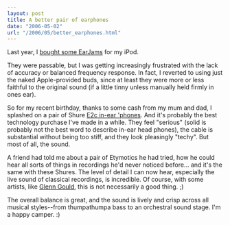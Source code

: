 ```yaml
---
layout: post
title: A better pair of earphones
date: "2006-05-02"
url: "/2006/05/better_earphones.html"
---
```


Last year, I [bought some EarJams][1] for my iPod.

[1]: http://mojain.com/~mrowe/blog/geek/griffin_earjams_revisited.html

They were passable, but I was getting increasingly frustrated with the
lack of accuracy or balanced frequency response. In fact, I reverted
to using just the naked Apple-provided buds, since at least they were
more or less faithful to the original sound (if a little tinny unless
manually held firmly in ones ear).

So for my recent birthday, thanks to some cash from my mum and dad, I
splashed on a pair of Shure [E2c in-ear 'phones][2]. And it's probably
the best technology purchase I've made in a while. They feel
"serious" (solid is probably not the best word to describe in-ear head
phones), the cable is substantial without being too stiff, and they
look pleasingly "techy". But most of all, the sound. 

[2]: http://www.shurestore.com/earphones/eseries_e2c.html

A friend had told me about a pair of Etymotics he had tried, how he
could hear all sorts of things in recordings he'd never noticed
before... and it's the same with these Shures. The level of detail I
can now hear, especially the live sound of classical recordings, is
incredible. Of course, with some artists, like [Glenn Gould][3], this
is not necessarily a good thing. ;)

[3]: http://www.glenngould.com/

The overall balance is great, and the sound is lively and crisp across
all musical styles--from thumpathumpa bass to an orchestral sound
stage. I'm a happy camper. :)
